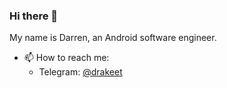 ### Hi there 👋

My name is Darren, an Android software engineer.


- 📫 How to reach me: 
  * Telegram: [@drakeet](https://t.me/darrenliule)
  
